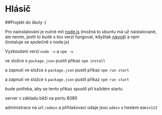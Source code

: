 # Hlásič

##Projekt do školy :)

Pro nainstalování je nutné mít [node.js](https://nodejs.org/en/download/package-manager/#debian-and-ubuntu-based-linux-distributions) (možná to ubuntu má už naistalované, ale nevím, jestli to bude s tou verzí fungovat, kdyžtak [návod](https://www.digitalocean.com/community/tutorials/how-to-install-node-js-on-ubuntu-22-04)) a npm (instaluje se společně s node.js)

Vyzkoušení verzí `node -v` a `npm -v`

ve složce s `package.json` pustit příkaz `npm install`

a zapnutí ve složce s `package.json` pustit příkaz `npm run start`

a zapnutí ve složce s `package.json` pustit příkaz `npm run start`

bude potřeba, aby se tento příkaz spustil při každém startu

server v základu běží na portu 8080

administrace na url `/admin` a přihlašovací údaje jsou `admin` s heslem `Admin123`